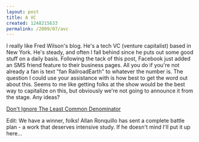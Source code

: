 ```yaml
--- 
layout: post
title: A VC
created: 1248215633
permalink: /2009/07/avc
---
```

I really like Fred Wilson's blog.  He's a tech VC (venture capitalist) based in New York.  He's steady, and often I fall behind since he puts out some good stuff on a daily basis.  Following the tack of this post, Facebook just added an SMS friend feature to their business pages.  All you do if you're not already a fan is text "fan RailroadEarth" to whatever the number is.  The question I could use your assistance with is how best to get the word out about this.  Seems to me like getting folks at the show would be the best way to capitalize on this, but obviously we're not going to announce it from the stage.  Any ideas?<p><a href="http://feedproxy.google.com/~r/AVc/~3/-oxOev8GzjQ/dont-ignore-the-least-common-denominator.html">Don't Ignore The Least Common Denominator</a>

Edit: We have a winner, folks!  Allan Ronquillo has sent a complete battle plan - a work that deserves intensive study.  If he doesn't mind I'll put it up here...
